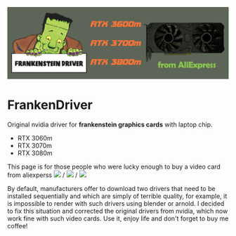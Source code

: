 ![logo](logo/FrankenDriver.png)
# FrankenDriver
Original nvidia driver for **frankenstein graphics cards** with laptop chip.

- RTX 3060m
- RTX 3070m
- RTX 3080m

This page is for those people who were lucky enough to buy a video card from aliexperss <img src="https://img.shields.io/badge/-RTX%203060m-orange" height="25"/> / <img src="https://img.shields.io/badge/-RTX%203070m-green" height="25"/> / <img src="https://img.shields.io/badge/-RTX%203080m-blue" height="25"/>

By default, manufacturers offer to download two drivers that need to be installed sequentially and which are simply of terrible quality, for example, it is impossible to render with such drivers using blender or arnold. I decided to fix this situation and corrected the original drivers from nvidia, which now work fine with such video cards. Use it, enjoy life and don't forget to buy me coffee!
